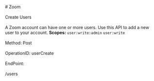 <br>#     Zoom</br>
<br>Create Users</br>
<br>A Zoom account can have one or more users. Use this API to add a new user to your account.
**Scopes:** `user:write:admin` `user:write`
 </br>
<br>Method: Post</br>
<br>OperationID: userCreate</br>
<br>EndPoint:</br>
<br>/users</br>
